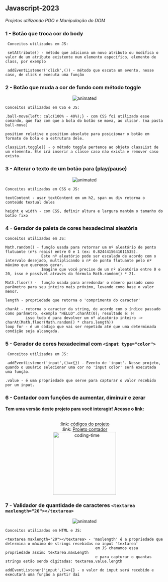 ## Javascript-2023   
_Projetos utilizando POO e Manipulação do DOM_
 
 
 ### 1 - Botão que troca cor do body
 
     Conceitos utilizados em JS: 
     
     setAttribute() - método que adiciona um novo atributo ou modifica o valor de um atributo existente num elemento específico, elemento de class, por exemplo
 
     addEventListener('click',()) - método que escuta um evento, nesse caso, de click e executa uma função
     
     
     
### 2 - Botão que muda a cor de fundo com método toggle

<p align="center">
<img src="https://user-images.githubusercontent.com/112887006/228379323-835fdf59-dcbb-4ca8-9168-a93a2d7b87e1.gif" alt="animated" />
</p>
    
    
    Conceitos utilizados em CSS e JS: 
  
    .ball-move{left: calc(100% - 40%);} - com CSS foi utilizado esse comando, que faz com que a bola do botão se mova, ao clicar. (na pasta ball-move)
                         
    position relative e position absolute para posicionar o botão em formato de bola e a estrutura dele.
    
    classList.toggle() - o método toggle pertence ao objeto classList de um elemento. Ele irá inserir a classe caso não exista e remover caso exista.


### 3 - Alterar o texto de um botão para (play/pause)

<p align="center">
<img src="https://user-images.githubusercontent.com/112887006/228371657-7acb4eeb-5963-4e08-81c9-284380253694.gif" alt="animated" />
</p>
               
    Conceitos utilizados em CSS e JS: 
    
    textContent - usar textContent em um h2, span ou div retorna o conteúdo textual deles
    
    height e width - com CSS, definir altura e largura mantém o tamanho do botão fixo


### 4 - Gerador de paleta de cores hexadecimal aleatória
   
    Conceitos utilizados em JS: 
    
    Math.random() - função usada para retornar um nº aleatório de ponto flutuante (nºs reais) entre 0 e 1 (ex: 0.8244415641011535).
                    Este nº aleatório pode ser escalado de acordo com o intervalo desejado, multiplicando o nº de ponto flutuante pelo nº máximo que queremos gerar.
                    Imagine que você precise de um nº aleatório entre 0 e 20, isso é possível através da fórmula Math.random() * 21.
                    
    Math.floor() -  função usada para arredondar o número passado como parâmetro para seu inteiro mais próximo, levando como base o valor menor.
    
    length - propriedade que retorna o 'comprimento do caracter'
    
    charAt - retorna o caracter da string, de acordo com o índice passado como parâmetro, exemplo "HELLO".charAt(0); resultado é: H
             isso tudo é para devolver um nº aleatório inteiro -> charAt(Math.floor(Math.random() * chars.length))
    loop for - é um código que vai ser repetido até que uma determinada condição seja alcançada. 
    
   
### 5 - Gerador de cores hexadecimal com `<input type="color">`
     
     Conceitos utilizados em JS: 
     
     addEventListener('input',()=>{}) - Evento de 'input'. Nesse projeto, quando o usuário selecionar uma cor no 'input color' será executada uma função.
     
    .value - é uma propriedade que serve para capturar o valor recebido por um input. 
     
     
### 6 - Contador com funções de aumentar, diminuir e zerar


**Tem uma versão deste projeto para você interagir!**
**Acesse o link:**

<br>
     
<div align="center"> :link: <a href="https://github.com/thaynalp/Contador-em-JS" target="_blank">códigos do projeto</a></div>
<div align="center"> :link: <a href="https://thaynalp.github.io/Contador-em-JS/" target="_blank">Projeto contador</a></div>

<div align="center"> <img  height="200" alt="coding-time" src="https://user-images.githubusercontent.com/112887006/228624287-3c2abca3-4d2c-415b-83fa-403f66b3dada.png"></div>

### 7 - Validador de quantidade de caracteres `<textarea maxlength="20"></textarea>`


<p align="center">
<img src="https://user-images.githubusercontent.com/112887006/228646457-0a1bd0d8-7147-492d-8ed1-0da46768f4a8.gif" alt="animated" />
</p>

    
    Conceitos utilizados em HTML e JS:
    
    <textarea maxlength="20"></textarea> - 'maxlength' é a propriedade que determina o máximo de strings recebidas no input 'textarea'
                                            em JS chamamos essa propriedade assim: textarea.maxLength
                                            e para capturar o quantas strings estão sendo digitadas: textarea.value.length
     
    addEventListener('input',()=>{} - o valor do input será recebido e executará uma função a partir daí






     
     

     
